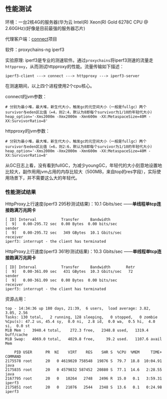 ## 性能测试

环境：一台2核4G的服务器(华为云 Intel(R) Xeon(R) Gold 6278C CPU @ 2.60GHz)(好像是目前最强的服务器芯片)

代理客户端：[connect](https://github.com/arloor/connect)项目

软件：proxychains-ng iperf3

实验原理: iperf3是专业的测速软件。通过`proxychains`将iperf3测速的流量走`httpproxy`，从而测试httpproxy的性能。流量传输如下描述：

```shell
iperf3-client ---> connect ---> httpproxy ---> iperf3-server
```

在测速期间，以上四个进程使用2个cpu核心。

connect的jvm参数：

```shell script
# 分别为最小堆，最大堆，新生代大小，触发gc的元空间大小（一般是fullgc）两个survivor与eden区比值（=4，则2:4，默认为8即每个survivor为1/10的年轻代大小）
heap_option='-Xms2000m -Xmx2000m -Xmn600m -XX:MetaspaceSize=40M -XX:SurvivorRatio=8'
```

httpproxy的jvm参数：

```shell script
# 分别为最小堆，最大堆，新生代大小，触发gc的元空间大小（一般是fullgc）两个survivor与eden区比值（=6，则2:6，默认为8即每个survivor为1/10的年轻代大小）
heap_option='-Xms2000m -Xmx2000m -Xmn600m -XX:MetaspaceSize=40M -XX:SurvivorRatio=8'
```

从GC日志上看，没有看到fullGC，为减少youngGC，年轻代的大小刻意地设置地比较大，副作用用jvm占用的内存比较大（500MB，来自top的res字段），实际使用场景下，并不需要这么大的年轻代。

### 性能测试结果

HttpProxy上行速度(iperf3 295秒测试结果)：10.1 Gbits/sec ——**单线程单tcp连接跑满万兆网卡**

```shell script
[ ID] Interval           Transfer     Bandwidth
[  9]   0.00-295.72 sec  0.00 Bytes  0.00 bits/sec                  sender
[  9]   0.00-295.72 sec   349 GBytes  10.1 Gbits/sec                  receiver
iperf3: interrupt - the client has terminated
```

HttpProxy上行速度(iperf3 361秒测试结果)：10.3 Gbits/sec ——**单线程单tcp连接跑满万兆网卡**

```shell script
[ ID] Interval           Transfer     Bandwidth       Retr
[  9]   0.00-361.09 sec   431 GBytes  10.3 Gbits/sec   72             sender
[  9]   0.00-361.09 sec  0.00 Bytes  0.00 bits/sec                  receiver
iperf3: interrupt - the client has terminated
```

资源占用：

```shell script
top - 14:34:36 up 180 days, 21:39,  6 users,  load average: 3.82, 3.05, 2.56
Tasks: 130 total,   2 running, 128 sleeping,   0 stopped,   0 zombie
%Cpu(s): 47.2 us, 45.4 sy,  0.0 ni,  2.8 id,  0.0 wa,  0.5 hi,  4.0 si,  0.0 st
MiB Mem :   3940.4 total,    272.3 free,   2348.8 used,   1319.4 buff/cache
MiB Swap:   4069.0 total,   4029.8 free,     39.2 used.   1107.6 avail Mem

    PID USER      PR  NI    VIRT    RES    SHR S  %CPU  %MEM     TIME+ COMMAND
2175578 root      20   0 4619020 758548  19876 S  79.7  18.8  10:04.91 java
2175835 root      20   0 4579832 587452  20880 S  77.1  14.6   2:28.55 java
2167795 root      20   0   10264   2748   2496 R  15.0   0.1   3:59.31 iperf3
2175851 root      20   0   21076   2544   2348 S  13.6   0.1   0:24.98 iperf3
```